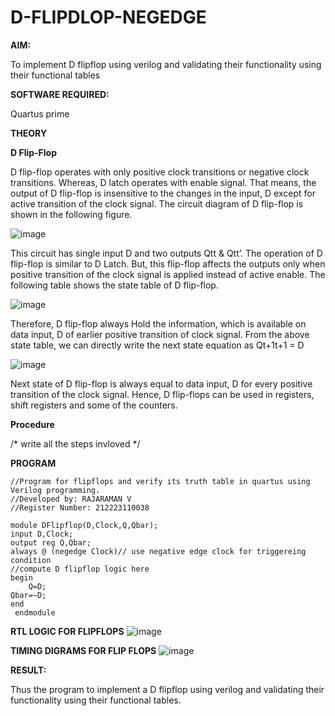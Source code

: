 # D-FLIPDLOP-NEGEDGE

**AIM:**

To implement  D flipflop using verilog and validating their functionality using their functional tables

**SOFTWARE REQUIRED:**

Quartus prime

**THEORY**

**D Flip-Flop**

D flip-flop operates with only positive clock transitions or negative clock transitions. Whereas, D latch operates with enable signal. That means, the output of D flip-flop is insensitive to the changes in the input, D except for active transition of the clock signal. The circuit diagram of D flip-flop is shown in the following figure.

![image](https://github.com/naavaneetha/D-FLIPDLOP-NEGEDGE/assets/154305477/48c81fe8-bc3f-40e7-95e2-519fc155ad51)

This circuit has single input D and two outputs Qtt & Qtt’. The operation of D flip-flop is similar to D Latch. But, this flip-flop affects the outputs only when positive transition of the clock signal is applied instead of active enable. The following table shows the state table of D flip-flop.

![image](https://github.com/naavaneetha/D-FLIPDLOP-NEGEDGE/assets/154305477/e5f3fda7-68ec-4a3a-a0a4-cf6f9cc4ab55)

Therefore, D flip-flop always Hold the information, which is available on data input, D of earlier positive transition of clock signal. From the above state table, we can directly write the next state equation as Qt+1t+1 = D

![image](https://github.com/naavaneetha/D-FLIPDLOP-NEGEDGE/assets/154305477/8592c0d8-2917-4142-91b9-d6c30dd891d2)

Next state of D flip-flop is always equal to data input, D for every positive transition of the clock signal. Hence, D flip-flops can be used in registers, shift registers and some of the counters.

**Procedure**

/* write all the steps invloved */

**PROGRAM**
```
//Program for flipflops and verify its truth table in quartus using Verilog programming.
//Developed by: RAJARAMAN V
//Register Number: 212223110038
```
```
module DFlipflop(D,Clock,Q,Qbar);
input D,Clock;
output reg Q,Qbar;
always @ (negedge Clock)// use negative edge clock for triggereing condition 
//compute D flipflop logic here
begin
 	Q=D;
Qbar=~D;
end
 endmodule
```
**RTL LOGIC FOR FLIPFLOPS**
![image](https://github.com/Rajaraman77/D-FLIPDLOP-NEGEDGE/assets/150319383/3f9025d6-e4e4-491d-8fb0-f6797bb30817)

**TIMING DIGRAMS FOR FLIP FLOPS**
![image](https://github.com/Rajaraman77/D-FLIPDLOP-NEGEDGE/assets/150319383/8944ac0a-1cb0-4777-ab37-b00b2319c6d4)

**RESULT:**

Thus the program to implement a D flipflop using verilog and validating their functionality using their functional tables.
